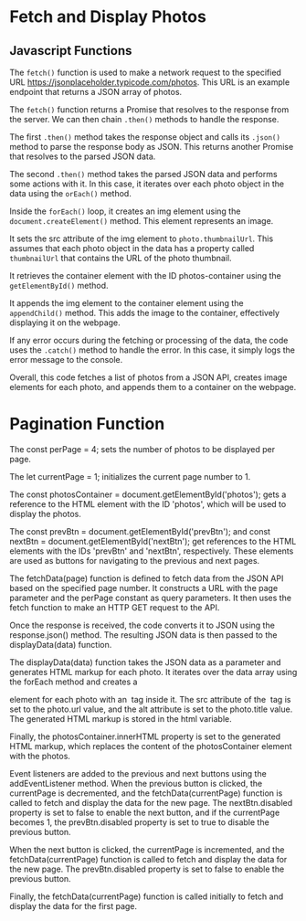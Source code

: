 # Fetch and Display Photos

## Javascript Functions 

The `fetch()` function is used to make a network request to the specified URL https://jsonplaceholder.typicode.com/photos. This URL is an example endpoint that returns a JSON array of photos.

The `fetch()` function returns a Promise that resolves to the response from the server. We can then chain `.then()` methods to handle the response.

The first `.then()` method takes the response object and calls its `.json()` method to parse the response body as JSON. This returns another Promise that resolves to the parsed JSON data.

The second `.then()` method takes the parsed JSON data and performs some actions with it. In this case, it iterates over each photo object in the data using the `orEach()` method.

Inside the `forEach()` loop, it creates an img element using the `document.createElement()` method. This element represents an image.

It sets the src attribute of the img element to `photo.thumbnailUrl`. This assumes that each photo object in the data has a property called `thumbnailUrl` that contains the URL of the photo thumbnail.

It retrieves the container element with the ID photos-container using the `getElementById()` method.

It appends the img element to the container element using the `appendChild()` method. This adds the image to the container, effectively displaying it on the webpage.

If any error occurs during the fetching or processing of the data, the code uses the `.catch()` method to handle the error. In this case, it simply logs the error message to the console.

Overall, this code fetches a list of photos from a JSON API, creates image elements for each photo, and appends them to a container on the webpage.


# Pagination Function 

The const perPage = 4; sets the number of photos to be displayed per page.

The let currentPage = 1; initializes the current page number to 1.

The const photosContainer = document.getElementById('photos'); gets a reference to the HTML element with the ID 'photos', which will be used to display the photos.

The const prevBtn = document.getElementById('prevBtn'); and const nextBtn = document.getElementById('nextBtn'); get references to the HTML elements with the IDs 'prevBtn' and 'nextBtn', respectively. These elements are used as buttons for navigating to the previous and next pages.

The fetchData(page) function is defined to fetch data from the JSON API based on the specified page number. It constructs a URL with the page parameter and the perPage constant as query parameters. It then uses the fetch function to make an HTTP GET request to the API.

Once the response is received, the code converts it to JSON using the response.json() method. The resulting JSON data is then passed to the displayData(data) function.

The displayData(data) function takes the JSON data as a parameter and generates HTML markup for each photo. It iterates over the data array using the forEach method and creates a <div> element for each photo with an <img> tag inside it. The src attribute of the <img> tag is set to the photo.url value, and the alt attribute is set to the photo.title value. The generated HTML markup is stored in the html variable.

Finally, the photosContainer.innerHTML property is set to the generated HTML markup, which replaces the content of the photosContainer element with the photos.

Event listeners are added to the previous and next buttons using the addEventListener method. When the previous button is clicked, the currentPage is decremented, and the fetchData(currentPage) function is called to fetch and display the data for the new page. The nextBtn.disabled property is set to false to enable the next button, and if the currentPage becomes 1, the prevBtn.disabled property is set to true to disable the previous button.

When the next button is clicked, the currentPage is incremented, and the fetchData(currentPage) function is called to fetch and display the data for the new page. The prevBtn.disabled property is set to false to enable the previous button.

Finally, the fetchData(currentPage) function is called initially to fetch and display the data for the first page.